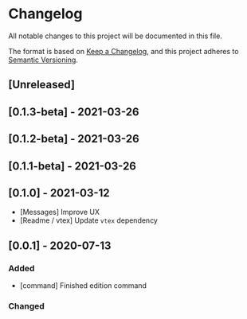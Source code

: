 # Changelog
All notable changes to this project will be documented in this file.

The format is based on [Keep a Changelog](https://keepachangelog.com/en/1.0.0/),
and this project adheres to [Semantic Versioning](https://semver.org/spec/v2.0.0.html).

## [Unreleased]

## [0.1.3-beta] - 2021-03-26

## [0.1.2-beta] - 2021-03-26

## [0.1.1-beta] - 2021-03-26

## [0.1.0] - 2021-03-12

- [Messages] Improve UX
- [Readme / vtex] Update `vtex` dependency

## [0.0.1] - 2020-07-13
### Added
- [command] Finished edition command

### Changed

